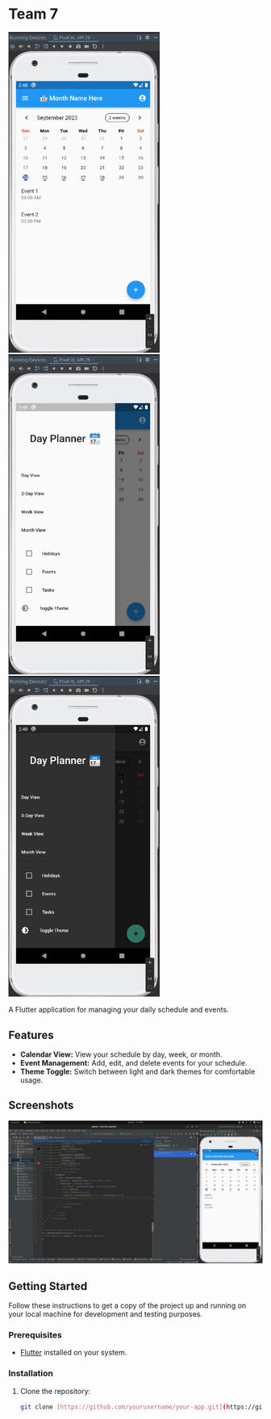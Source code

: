 # Team 7

<img src="images/img2.png" alt="Screenshot 1" width="300"> <img src="images/img3.png" alt="Screenshot 2" width="300"> <img src="images/img4.png" alt="Screenshot 3" width="300">

A Flutter application for managing your daily schedule and events.

## Features

- **Calendar View:** View your schedule by day, week, or month.
- **Event Management:** Add, edit, and delete events for your schedule.
- **Theme Toggle:** Switch between light and dark themes for comfortable usage.

## Screenshots

![App Screenshot](images/img1.png)


## Getting Started

Follow these instructions to get a copy of the project up and running on your local machine for development and testing purposes.

### Prerequisites

- [Flutter](https://flutter.dev/) installed on your system.

### Installation

1. Clone the repository:

   ```bash
   git clone [https://github.com/yourusername/your-app.git](https://github.com/Akenooz/software-dev-repos/tree/main/dev)https://github.com/Akenooz/software-dev-repos/tree/main/dev
